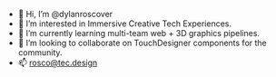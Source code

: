 - 👋 Hi, I’m @dylanroscover
- 👀 I’m interested in Immersive Creative Tech Experiences.
- 🌱 I’m currently learning multi-team web + 3D graphics pipelines.
- 💞️ I’m looking to collaborate on TouchDesigner components for the community.
- 📫 rosco@tec.design
